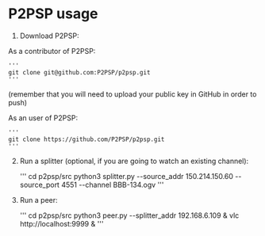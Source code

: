 P2PSP usage
===========

1. Download P2PSP:

As a contributor of P2PSP:

	'''
	git clone git@github.com:P2PSP/p2psp.git
	'''

(remember that you will need to upload your public key in GitHub in order to push)

As an user of P2PSP:

	'''
	git clone https://github.com/P2PSP/p2psp.git
	'''

2. Run a splitter (optional, if you are going to watch an existing channel):

	'''
	cd p2psp/src
	python3 splitter.py --source_addr 150.214.150.60 --source_port 4551 --channel BBB-134.ogv
	'''

3. Run a peer:

	'''
	cd p2psp/src
	python3 peer.py --splitter_addr 192.168.6.109 &
	vlc http://localhost:9999 &
	'''

